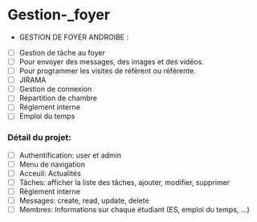# Gestion-_foyer
- GESTION DE FOYER ANDROIBE :
- [ ] Gestion de tâche au foyer
- [ ] Pour envoyer des messages, des images et des vidéos.
- [ ] Pour programmer les visites de réfèrent ou référente.
- [ ] JIRAMA
- [ ] Gestion de connexion 
- [ ] Répartition de chambre
- [ ] Réglement interne
- [ ] Emploi du temps

### Détail du projet:
- [ ] Authentification: user et admin
- [ ] Menu de navigation
- [ ] Acceuil: Actualités
- [ ] Tâches: afficher la liste des tâches, ajouter, modifier, supprimer
- [ ] Règlement interne
- [ ] Messages: create, read, update, delete
- [ ] Membres: Informations sur chaque étudiant (ES, emploi du temps, ...)

